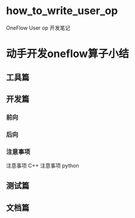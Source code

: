 # how_to_write_user_op
OneFlow User op 开发笔记

# 动手开发oneflow算子小结 
## 工具篇
## 开发篇
### 前向
### 后向
### 注意事项
注意事项 C++
注意事项 python 
## 测试篇
## 文档篇


